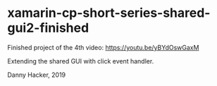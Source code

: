 # xamarin-cp-short-series-shared-gui2-finished

Finished project of the 4th video: https://youtu.be/yBYdOswGaxM

Extending the shared GUI with click event handler.

Danny Hacker, 2019

